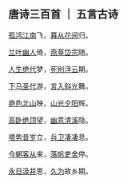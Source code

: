 <style>
.custom-tooltip {
  position: relative;
  display: inline-block;
}

.tooltip-text {
  visibility: hidden;
  background-color: #555;
  color: #fff;
  text-align: center;
  padding: 5px;
  border-radius: 6px;
  position: absolute;
  z-index: 1;
  bottom: 100%; /* Position the tooltip above the text */
  left: 50%;
  margin-left: -60px; /* Center the tooltip */
  opacity: 0;
  transition: opacity 0.3s;
  width: 220px;
  font-size: 18px; /* Set the font size */
}

.custom-tooltip:hover .tooltip-text {
  visibility: visible;
  opacity: .8;
}
</style>

## 唐诗三百首 ｜ 五言古诗

<p><p><p><p><p>

<a href="#" class="custom-tooltip">孤鸿<span class="tooltip-text">
孤鸿海上来，池潢不敢顾。
侧见双翠鸟，巢在三珠树。
矫矫珍木巅，得无金丸惧？
美服患人指，高明逼神恶。
今我游冥冥，弋者何所慕！</span></a><a href="#" class="custom-tooltip">江南<span class="tooltip-text">
江南有丹橘，经冬犹绿林。
岂伊地气暖？自有岁寒心。
可以荐嘉客，奈何阻重深。
运命惟所遇，循环不可寻。
徒言树桃李，此木岂无阴？</span></a>飞，<a href="#" class="custom-tooltip">暮从<span class="tooltip-text">
暮从碧山下，山月随人归。
却顾所来径，苍苍横翠微。
相携及田家，童稚开荆扉。
绿竹入幽径，青萝拂行衣。
欢言得所憩，美酒聊共挥。
长歌吟松风，曲尽河星稀。
我醉君复乐，陶然共忘机。</span></a><a href="#" class="custom-tooltip">花间<span class="tooltip-text">
花间一壶酒，独酌无相亲。
举杯邀明月，对影成三人。
月既不解饮，影徒随我身。
暂伴月将影，行乐须及春。
我歌月徘徊，我舞影零乱。
醒时同交欢，醉后各分散。
永结无情游，相期邈云汉。</span></a>归。

<a href="#" class="custom-tooltip">兰叶<span class="tooltip-text">
兰叶春葳蕤，桂华秋皎洁。
欣欣此生意，自尔为佳节。
谁知林栖者，闻风坐相悦。
草木有本心，何求美人折！</span></a><a href="#" class="custom-tooltip">幽人<span class="tooltip-text">
幽人归独卧，滞虑洗孤清。
持此谢高鸟，因之传远情。
日夕怀空意，人谁感至精？
飞沉理自隔，何所慰吾诚？</span></a>倚，<a href="#" class="custom-tooltip">燕草<span class="tooltip-text">
燕草如碧丝，秦桑低绿枝。
当君怀归日，是妾断肠时。
春风不相识，何事入罗帏。</span></a><a href="#" class="custom-tooltip">岱宗<span class="tooltip-text">
岱宗夫如何？齐鲁青未了。
造化钟神秀，阴阳割昏晓。
荡胸生曾云，决眦入归鸟。
会当凌绝顶，一览众山小。</span></a>随。

<a href="#" class="custom-tooltip">人生<span class="tooltip-text">
人生不相见，动如参与商。
今夕复何夕，共此灯烛光。
少壮能几时，鬓发各已苍。
访旧半为鬼，惊呼热中肠。
焉知二十载，重上君子堂。
昔别君未婚，儿女忽成行。
怡然敬父执，问我来何方。
问答未及已，驱儿罗酒浆。
夜雨剪春韭，新炊间黄粱。
主称会面难，一举累十觞。
十觞亦不醉，感子故意长。
明日隔山岳，世事两茫茫。</span></a><a href="#" class="custom-tooltip">绝代<span class="tooltip-text">
绝代有佳人，幽居在空谷。
自云良家子，零落依草木。
关中昔丧乱，兄弟遭杀戮。
官高何足论，不得收骨肉。
世情恶衰歇，万事随转烛。
夫婿轻薄儿，新人美如玉。
合昏尚知时，鸳鸯不独宿。
但见新人笑，那闻旧人哭。
在山泉水清，出山泉水浊。
侍婢卖珠回，牵萝补茅屋。
摘花不插发，采柏动盈掬。
天寒翠袖薄，日暮倚修竹。</span></a>梦，<a href="#" class="custom-tooltip">死别<span class="tooltip-text">
死别已吞声，生别常恻恻。
江南瘴疠地，逐客无消息。
故人入我梦，明我长相忆。
君今在罗网，何以有羽翼？
恐非平生魂，路远不可测。
魂来枫林青，魂返关塞黑。
落月满屋梁，犹疑照颜色。
水深波浪阔，无使蛟龙得。</span></a><a href="#" class="custom-tooltip">浮云<span class="tooltip-text">
浮云终日行，游子久不至。
三夜频梦君，情亲见君意。
告归常局促，苦道来不易。
江湖多风波，舟楫恐失坠。
出门搔白首，若负平生志。
冠盖满京华，斯人独憔悴。
孰云网恢恢，将老身反累。
千秋万岁名，寂寞身后事。</span></a>期。

<a href="#" class="custom-tooltip">下马<span class="tooltip-text">
下马饮君酒，问君何所之？
君言不得意，归卧南山陲。
但去莫复问，白云无尽时。</span></a><a href="#" class="custom-tooltip">圣代<span class="tooltip-text">
圣代无隐者，英灵尽来归。
遂令东山客，不得顾采薇。
既至金门远，孰云吾道非。
江淮度寒食，京洛缝春衣。
置酒长安道，同心与我违。
行当浮桂棹，未几拂荆扉。
远树带行客，孤村当落晖。
吾谋适不用，勿谓知音稀。</span></a>游，<a href="#" class="custom-tooltip">言入<span class="tooltip-text">
言入黄花川，每逐青溪水。
随山将万转，趣途无百里。
声喧乱石中，色静深松里。
漾漾泛菱荇，澄澄映葭苇。
我心素已闲，清川澹如此。
请留磐石上，垂钓将已矣。</span></a><a href="#" class="custom-tooltip">斜光<span class="tooltip-text">
斜光照墟落，穷巷牛羊归。
野老念牧童，倚杖候荆扉。
雉雊麦苗秀，蚕眠桑叶稀。
田夫荷锄立，相见语依依。
即此羡闲逸，怅然吟式微。</span></a>舞。

<a href="#" class="custom-tooltip">艳色<span class="tooltip-text">
艳色天下重，西施宁久微。
朝为越溪女，暮作吴宫妃。
贱日岂殊众，贵来方悟稀。
邀人傅脂粉，不自著罗衣。
君宠益娇态，君怜无是非。
当时浣纱伴，莫得同车归。
持谢邻家子，效颦安可希。</span></a><a href="#" class="custom-tooltip">北山<span class="tooltip-text">
北山白云里，隐者自怡悦。
相望试登高，心随雁飞灭。
愁因薄暮起，兴是清秋发。
时见归村人，沙行渡头歇。
天边树若荠，江畔洲如月。
何当载酒来，共醉重阳节。</span></a>映，<a href="#" class="custom-tooltip">山光<span class="tooltip-text">
山光忽西落，池月渐东上。
散发乘夕凉，开轩卧闲敞。
荷风送香气，竹露滴清响。
欲取鸣琴弹，恨无知音赏。
感此怀故人，终宵劳梦想。</span></a><a href="#" class="custom-tooltip">夕阳<span class="tooltip-text">
夕阳度西岭，群壑倏已暝。
松月生夜凉，风泉满清听。
樵人归欲尽，烟鸟栖初定。
之子期宿来，孤琴候萝径。</span></a>辉。

<a href="#" class="custom-tooltip">高卧<span class="tooltip-text">
高卧南斋时，开帷月初吐。
清辉澹水木，演漾在窗户。
荏苒几盈虚，澄澄变今古。
美人清江畔，是夜越吟苦。
千里共如何，微风吹兰杜。</span></a><a href="#" class="custom-tooltip">绝顶<span class="tooltip-text">
绝顶一茅茨，直上三十里。
扣关无僮仆，窥室唯案几。
若非巾柴车，应是钓秋水。
差池不相见，黾勉空仰止。
草色新雨中，松声晚窗里。
及兹契幽绝，自足荡心耳。
虽无宾主意，颇得清净理。
兴尽方下山，何必待之子。</span></a>望，<a href="#" class="custom-tooltip">幽意<span class="tooltip-text">
幽意无断绝，此去随所偶。
晚风吹行舟，花路入溪口。
际夜转西壑，隔山望南斗。
潭烟飞溶溶，林月低向后。
生事且弥漫，愿为持竿叟。</span></a><a href="#" class="custom-tooltip">清溪<span class="tooltip-text">
清溪深不测，隐处唯孤云。
松际露微月，清光犹为君。
茅亭宿花影，药院滋苔纹。
余亦谢时去，西山鸾鹤群。</span></a>隐。

<a href="#" class="custom-tooltip">塔势<span class="tooltip-text">
塔势如涌出，孤高耸天宫。
登临出世界，磴道盘虚空。
突兀压神州，峥嵘如鬼工。
四角碍白日，七层摩苍穹。
下窥指高鸟，俯听闻惊风。
连山若波涛，奔走似朝东。
青槐夹驰道，宫馆何玲珑。
秋色从西来，苍然满关中。
五陵北原上，万古青濛濛。
净理了可悟，胜因夙所宗。
誓将挂冠去，觉道资无穷。</span></a><a href="#" class="custom-tooltip">昔岁<span class="tooltip-text">
昔岁逢太平，山林二十年。
泉源在庭户，洞壑当门前。
井税有常期，日晏犹得眠。
忽然遭世变，数岁亲戎旃。
今来典斯郡，山夷又纷然。
城小贼不屠，人贫伤可怜。
是以陷邻境，此州独见全。
使臣将王命，岂不如贼焉？
今彼征敛者，迫之如火煎。
谁能绝人命，以作时世贤！
思欲委符节，引竿自刺船。
将家就鱼麦，归老江湖边。</span></a>立，<a href="#" class="custom-tooltip">兵卫<span class="tooltip-text">
兵卫森画戟，宴寝凝清香。
海上风雨至，逍遥池阁凉。
烦疴近消散，嘉宾复满堂。
自惭居处崇，未睹斯民康。
理会是非遣，性达形迹忘。
鲜肥属时禁，蔬果幸见尝。
俯饮一杯酒，仰聆金玉章。
神欢体自轻，意欲凌风翔。
吴中盛文史，群彦今汪洋。
方知大藩地，岂曰财赋疆。</span></a><a href="#" class="custom-tooltip">凄凄<span class="tooltip-text">
凄凄去亲爱，泛泛入烟雾。
归棹洛阳人，残钟广陵树。
今朝此为别，何处还相遇。
世事波上舟，沿洄安得住。</span></a>息。


<a href="#" class="custom-tooltip">今朝<span class="tooltip-text">
今朝郡斋冷，忽念山中客。
涧底束荆薪，归来煮白石。
欲持一瓢酒，远慰风雨夕。
落叶满空山，何处寻行迹。</span></a><a href="#" class="custom-tooltip">客从<span class="tooltip-text">
客从东方来，衣上灞陵雨。
问客何为来，采山因买斧。
冥冥花正开，飏飏燕新乳。
昨别今已春，鬓丝生几缕。</span></a>来，<a href="#" class="custom-tooltip">落帆<span class="tooltip-text">
落帆逗淮镇，停舫临孤驿。
浩浩风起波，冥冥日沉夕。
人归山郭暗，雁下芦洲白。
独夜忆秦关，听钟未眠客。</span></a><a href="#" class="custom-tooltip">吏舍<span class="tooltip-text">
吏舍跼终年，出郊旷清曙。
杨柳散和风，青山澹吾虑。
依丛适自憩，缘涧还复去。
微雨霭芳原，春鸠鸣何处。
乐幽心屡止，遵事迹犹遽。
终罢斯结庐，慕陶直可庶。</span></a>停。

<a href="#" class="custom-tooltip">永日<span class="tooltip-text">
永日方戚戚，出行复悠悠。
女子今有行，大江溯轻舟。
尔辈苦无恃，抚念益慈柔。
幼为长所育，两别泣不休。
对此结中肠，义往难复留。
自小阙内训，事姑贻我忧。
赖兹托令门，任恤庶无尤。
贫俭诚所尚，资从岂待周。
孝恭遵妇道，容止顺其猷。
别离在今晨，见尔当何秋。
居闲始自遣，临感忽难收。
归来视幼女，零泪缘缨流。</span></a><a href="#" class="custom-tooltip">汲井<span class="tooltip-text">
汲井漱寒齿，清心拂尘服。
闲持贝叶书，步出东斋读。
真源了无取，妄迹世所逐。
遗言冀可冥，缮性何由熟。
道人庭宇静，苔色连深竹。
日出雾露馀，青松如膏沐。
澹然离言说，悟悦心自足。</span></a>思，<a href="#" class="custom-tooltip">久为<span class="tooltip-text">
久为簪组累，幸此南夷谪。
闲依农圃邻，偶似山林客。
晓耕翻露草，夜榜响溪石。
来往不逢人，长歌楚天碧。</span></a>故乡期。
